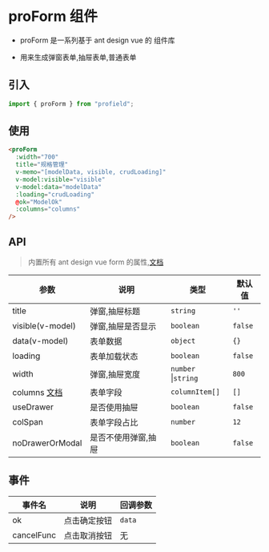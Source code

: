 # proForm 组件

- proForm 是一系列基于 ant design vue 的 组件库

- 用来生成弹窗表单,抽屉表单,普通表单

## 引入

```js
import { proForm } from "profield";
```

## 使用

```html
<proForm
  :width="700"
  title="规格管理"
  v-memo="[modelData, visible, crudLoading]"
  v-model:visible="visible"
  v-model:data="modelData"
  :loading="crudLoading"
  @ok="ModelOk"
  :columns="columns"
/>
```

## API

>内置所有 ant design vue form 的属性,[文档](https://antdv.com/components/form-cn)

| 参数 | 说明 | 类型 | 默认值 |
| --- | --- | --- | --- |
|title|弹窗,抽屉标题|`string`|`''`|
|visible(v-model)|弹窗,抽屉是否显示|`boolean`|`false`|
|data(v-model)|表单数据|`object`|`{}`|
|loading|表单加载状态|`boolean`|`false`|
|width|弹窗,抽屉宽度|`number` \|`string` |`800`|
|columns [文档](./columnItem.md)|表单字段|`columnItem[]`|`[]`|
|useDrawer|是否使用抽屉|`boolean`|`false`|
|colSpan|表单字段占比|`number`|`12`|
|noDrawerOrModal|是否不使用弹窗,抽屉|`boolean`|`false`|

## 事件

| 事件名 | 说明 | 回调参数 |
| --- | --- | --- |
|ok|点击确定按钮|`data`|
|cancelFunc|点击取消按钮|无|
